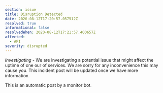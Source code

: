 ```yaml
---
section: issue
title: Disruption Detected
date: 2020-08-12T17:20:57.057512Z
resolved: true
informational: false
resolvedWhen: 2020-08-12T17:21:57.400657Z
affected:
  - API
severity: disrupted
---
```

*Investigating* - We are investigating a potential issue that might affect the uptime of one our of services. We are sorry for any inconvenience this may cause you. This incident post will be updated once we have more information.

This is an automatic post by a monitor bot.
        
